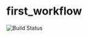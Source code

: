 # first_workflow
![Build Status](https://github.com/deffuzerg/first_workflow/workflows/greetengs.yml/badge.svg)
